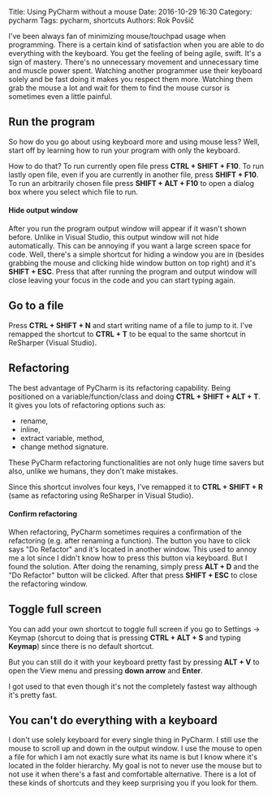 Title: Using PyCharm without a mouse
Date: 2016-10-29 16:30
Category: pycharm
Tags: pycharm, shortcuts
Authors: Rok Povšič

I've been always fan of minimizing mouse/touchpad usage when programming. There is a certain kind of satisfaction when you are able to do everything with the keyboard. You get the feeling of being agile, swift. It's a sign of mastery. There's no unnecessary movement and unnecessary time and muscle power spent. Watching another programmer use their keyboard solely and be fast doing it makes you respect them more. Watching them grab the mouse a lot and wait for them to find the mouse cursor is sometimes even a little painful.

## Run the program
So how do you go about using keyboard more and using mouse less? Well, start off by learning how to run your program with only the keyboard.

How to do that? To run currently open file press **CTRL + SHIFT + F10**. To run lastly open file, even if you are currently in another file, press **SHIFT + F10**. To run an arbitrarily chosen file press **SHIFT + ALT + F10** to open a dialog box where you select which file to run.

#### Hide output window
After you run the program output window will appear if it wasn't shown before. Unlike in Visual Studio, this output window will not hide automatically. This can be annoying if you want a large screen space for code. Well, there's a simple shortcut for hiding a window you are in (besides grabbing the mouse and clicking hide window button on top right) and it's **SHIFT + ESC**. Press that after running the program and output window will close leaving your focus in the code and you can start typing again.

## Go to a file
Press **CTRL + SHIFT + N** and start writing name of a file to jump to it. I've remapped the shortcut to  **CTRL + T** to be equal to the same shortcut in ReSharper (Visual Studio).

## Refactoring
The best advantage of PyCharm is its refactoring capability. Being positioned on a variable/function/class and doing **CTRL + SHIFT + ALT + T**. It gives you lots of refactoring options such as:

- rename,
- inline,
- extract variable, method,
- change method signature.

These PyCharm refactoring functionalities are not only huge time savers but also, unlike we humans, they don't make mistakes.

Since this shortcut involves four keys, I've remapped it to **CTRL + SHIFT + R** (same as refactoring using ReSharper in Visual Studio).

#### Confirm refactoring
When refactoring, PyCharm sometimes requires a confirmation of the refactoring (e.g. after renaming a function). The button you have to click says "Do Refactor" and it's located in another window. This used to annoy me a lot since I didn't know how to press this button via keyboard. But I found the solution. After doing the renaming, simply press **ALT + D** and the "Do Refactor" button will be clicked. After that press **SHIFT + ESC** to close the refactoring window.

## Toggle full screen
You can add your own shortcut to toggle full screen if you go to Settings -> Keymap (shorcut to doing that is pressing **CTRL + ALT + S** and typing **Keymap**) since there is no default shortcut.

But you can still do it with your keyboard pretty fast by pressing **ALT + V** to open the View menu and pressing **down arrow** and **Enter**.

I got used to that even though it's not the completely fastest way although it's pretty fast.

## You can't do everything with a keyboard
I don't use solely keyboard for every single thing in PyCharm. I still use the mouse to scroll up and down in the output window. I use the mouse to open a file for which I am not exactly sure what its name is but I know where it's located in the folder hierarchy. My goal is not to never use the mouse but to not use it when there's a fast and comfortable alternative. There is a lot of these kinds of shortcuts and they keep surprising you if you look for them.

